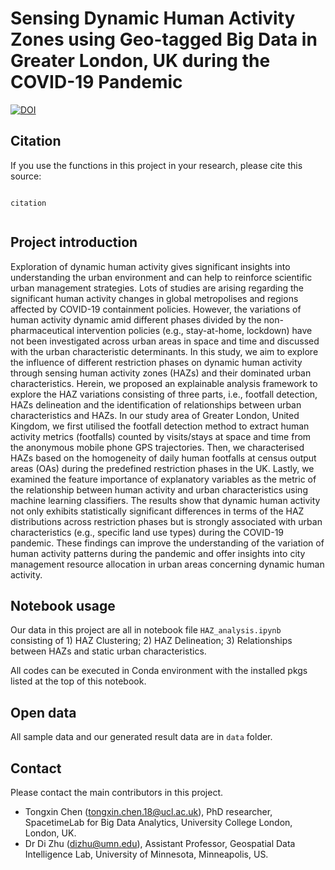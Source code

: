 # Sensing Dynamic Human Activity Zones using Geo-tagged Big Data in Greater London, UK during the COVID-19 Pandemic 
[![DOI](https://zenodo.org/badge/531762710.svg)](https://zenodo.org/badge/latestdoi/531762710)


<!-- Citation -->
## Citation

If you use the functions in this project in your research, please cite this source:

```

citation


```


<!-- Project introduction -->
## Project introduction

Exploration of dynamic human activity gives significant insights into understanding the urban environment and can help to reinforce scientific urban management strategies. Lots of studies are arising regarding the significant human activity changes in global metropolises and regions affected by COVID-19 containment policies. However, the variations of human activity dynamic amid different phases divided by the non-pharmaceutical intervention policies (e.g., stay-at-home, lockdown) have not been investigated across urban areas in space and time and discussed with the urban characteristic determinants. In this study, we aim to explore the influence of different restriction phases on dynamic human activity through sensing human activity zones
(HAZs) and their dominated urban characteristics. Herein, we proposed an explainable analysis framework to explore the HAZ variations consisting of three parts, i.e., footfall detection, HAZs delineation and the identification of relationships between urban characteristics and HAZs. In our study area of Greater London, United Kingdom, we first utilised the footfall detection method to extract human activity metrics (footfalls) counted by visits/stays at space and time from the anonymous mobile phone GPS trajectories. Then, we characterised HAZs based on the homogeneity of daily human footfalls at census output areas (OAs) during the predefined restriction phases in the UK. Lastly, we examined the feature importance of explanatory variables as the metric of the relationship between human activity and urban characteristics using machine learning classifiers. The results show that dynamic human activity not only exhibits statistically significant differences in terms of the HAZ distributions across restriction phases but is strongly associated with urban characteristics (e.g., specific land use types) during the COVID-19 pandemic. These findings can improve the understanding of the variation of human activity patterns during the pandemic and offer insights into city management resource allocation in urban areas concerning dynamic human activity.



<!-- Notebook usage -->
## Notebook usage

Our data in this project are all in notebook file ```HAZ_analysis.ipynb``` consisting of  1) HAZ Clustering; 2) HAZ Delineation; 3) Relationships between HAZs and static urban characteristics. 

All codes can be executed in Conda environment with the installed pkgs listed at the top of this notebook. 

<!-- Open data -->
## Open data

All sample data and our generated result data are in ```data```  folder.

<!-- Contact -->
## Contact

Please contact the main contributors in this project.

- Tongxin Chen (tongxin.chen.18@ucl.ac.uk), PhD researcher, SpacetimeLab for Big Data Analytics, University College London, London, UK.
- Dr Di Zhu (dizhu@umn.edu), Assistant Professor, Geospatial Data Intelligence Lab, University of Minnesota, Minneapolis, US.
